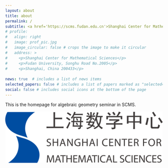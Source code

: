 ```yaml
---
layout: about
title: about
permalink: /
subtitle: <a href='https://scms.fudan.edu.cn'>Shanghai Center for Mathematical Sciences</a> 
# profile: 
#   align: right
#   image: prof_pic.jpg
#   image_circular: false # crops the image to make it circular
#   address: >
#     <p>Shanghai Center for Mathematical Sciences</p>
#     <p>Fudan University, Songhu Road No.2005</p>
#     <p>Shanghai, China 200433</p>

news: true  # includes a list of news items
selected_papers: false # includes a list of papers marked as "selected={true}"
social: false # includes social icons at the bottom of the page
---
```


This is the homepage for algebraic geometry seminar in SCMS.

![SCMSLogo](/assets/img/SCMS.png)
